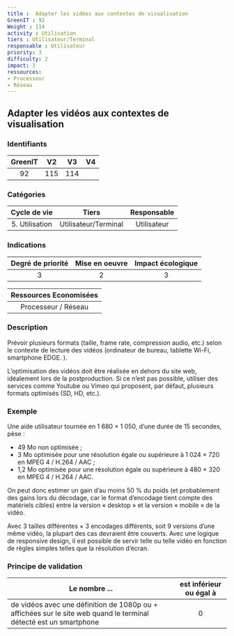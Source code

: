 ```yaml
---
title :  Adapter les vidéos aux contextes de visualisation
GreenIT : 92
Weight : 114
activity : Utilisation
tiers : Utilisateur/Terminal
responsable : Utilisateur
priority: 3
difficulty: 2
impact: 3
ressources:
- Processeur
- Réseau
---
```


## Adapter les vidéos aux contextes de visualisation

### Identifiants

| GreenIT |  V2  |  V3  |  V4  |
|:-------:|:----:|:----:|:----:|
|   92   |  115 |  114 |      |

### Catégories

| Cycle de vie |  Tiers  |  Responsable  |
|:---------:|:----:|:----:|
| 5. Utilisation | Utilisateur/Terminal | Utilisateur |

### Indications

| Degré de priorité |      Mise en oeuvre       |  Impact écologique    |
|:-------------------:|:-------------------------:|:---------------------:|
| 3 | 2 | 3 |

|Ressources Economisées                                      |
|:----------------------------------------------------------:|
|  Processeur / Réseau  |

### Description

Prévoir plusieurs formats (taille, frame rate, compression audio, etc.) selon le contexte de lecture des vidéos (ordinateur de bureau, tablette Wi-Fi, smartphone EDGE. ).

L’optimisation des vidéos doit être réalisée en dehors du site web, idéalement lors de la postproduction. Si ce n’est pas possible, utiliser des services comme Youtube ou Vimeo qui proposent, par défaut, plusieurs formats optimisés (SD, HD, etc.).

### Exemple

Une aide utilisateur tournée en 1 680 × 1 050, d’une durée de 15 secondes, pèse :
 - 49 Mo non optimisée ;
 - 3 Mo optimisée pour une résolution égale ou supérieure à 1 024 × 720 en MPEG 4 / H.264 / AAC ;
 - 1,2 Mo optimisée pour une résolution  égale  ou  supérieure  à 480 × 320 en MPEG 4 / H.264 / AAC.

On peut donc estimer un gain d’au moins 50 % du poids (et probablement des gains lors du décodage, car le format d’encodage tient compte des matériels cibles) entre la version « desktop » et la version
« mobile » de la vidéo.

Avec 3 tailles différentes × 3 encodages différents, soit 9 versions d’une même vidéo, la plupart des cas devraient être couverts. Avec une logique de responsive design, il est possible de servir telle ou telle vidéo en fonction de règles simples telles que la résolution d’écran.

### Principe de validation

| Le nombre ...     | est inférieur ou égal à   |  
|-------------------|:-------------------------:|
| de vidéos avec une définition de 1080p ou + affichées sur le site web quand le terminal détecté est un smartphone  |  0 |
